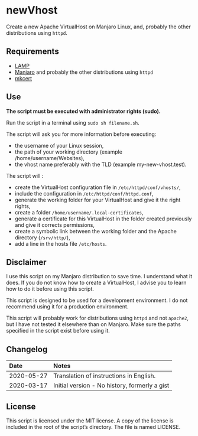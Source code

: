 # newVhost

Create a new Apache VirtualHost on Manjaro Linux, and, probably the other distributions using `httpd`.

## Requirements

- [LAMP](https://wiki.archlinux.fr/LAMP)
- [Manjaro](https://manjaro.org/) and probably the other distributions using `httpd`
- [mkcert](https://github.com/FiloSottile/mkcert)

## Use

**The script must be executed with administrator rights (sudo).**

Run the script in a terminal using `sudo sh filename.sh`.

The script will ask you for more information before executing:

- the username of your Linux session,
- the path of your working directory (example /home/username/Websites),
- the vhost name preferably with the TLD (example my-new-vhost.test).

The script will :

- create the VirtualHost configuration file in `/etc/httpd/conf/vhosts/`,
- include the configuration in `/etc/httpd/conf/httpd.conf`,
- generate the working folder for your VirtualHost and give it the right rights,
- create a folder `/home/username/.local-certificates`,
- generate a certificate for this VirtualHost in the folder created previously and give it corrects permissions,
- create a symbolic link between the working folder and the Apache directory (`/srv/http/`),
- add a line in the hosts file `/etc/hosts`.

## Disclaimer

I use this script on my Manjaro distribution to save time. I understand what it does. If you do not know how to create a VirtualHost, I advise you to learn how to do it before using this script.

This script is designed to be used for a development environment. I do not recommend using it for a production environment.

This script will probably work for distributions using `httpd` and not `apache2`, but I have not tested it elsewhere than on Manjaro. Make sure the paths specified in the script exist before using it.

## Changelog

| Date       | Notes                                         |
| :--------- | :-------------------------------------------- |
| 2020-05-27 | Translation of instructions in English.       |
| 2020-03-17 | Initial version - No history, formerly a gist |

## License

This script is licensed under the MIT license. A copy of the license is included in the root of the script’s directory. The file is named LICENSE.
